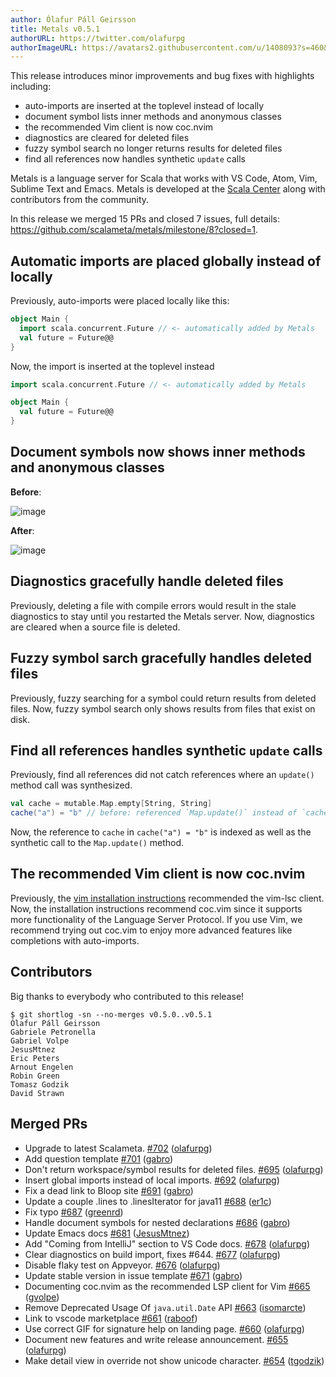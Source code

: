 ```yaml
---
author: Ólafur Páll Geirsson
title: Metals v0.5.1
authorURL: https://twitter.com/olafurpg
authorImageURL: https://avatars2.githubusercontent.com/u/1408093?s=460&v=4
---
```


This release introduces minor improvements and bug fixes with highlights
including:

- auto-imports are inserted at the toplevel instead of locally
- document symbol lists inner methods and anonymous classes
- the recommended Vim client is now coc.nvim
- diagnostics are cleared for deleted files
- fuzzy symbol search no longer returns results for deleted files
- find all references now handles synthetic `update` calls

Metals is a language server for Scala that works with VS Code, Atom, Vim,
Sublime Text and Emacs. Metals is developed at the
[Scala Center](https://scala.epfl.ch/) along with contributors from the
community.

In this release we merged 15 PRs and closed 7 issues, full details:
https://github.com/scalameta/metals/milestone/8?closed=1.

## Automatic imports are placed globally instead of locally

Previously, auto-imports were placed locally like this:

```scala
object Main {
  import scala.concurrent.Future // <- automatically added by Metals
  val future = Future@@
}
```

Now, the import is inserted at the toplevel instead

```scala
import scala.concurrent.Future // <- automatically added by Metals

object Main {
  val future = Future@@
}
```

## Document symbols now shows inner methods and anonymous classes

**Before**:

![image](https://user-images.githubusercontent.com/691940/56455884-dc92d300-6364-11e9-837e-c8aedd13e78d.png)

**After**:

![image](https://user-images.githubusercontent.com/691940/56455880-cab13000-6364-11e9-910a-4b55854df147.png)

## Diagnostics gracefully handle deleted files

Previously, deleting a file with compile errors would result in the stale
diagnostics to stay until you restarted the Metals server. Now, diagnostics are
cleared when a source file is deleted.

## Fuzzy symbol sarch gracefully handles deleted files

Previously, fuzzy searching for a symbol could return results from deleted
files. Now, fuzzy symbol search only shows results from files that exist on
disk.

## Find all references handles synthetic `update` calls

Previously, find all references did not catch references where an `update()`
method call was synthesized.

```scala
val cache = mutable.Map.empty[String, String]
cache("a") = "b" // before: referenced `Map.update()` instead of `cache`
```

Now, the reference to `cache` in `cache("a") = "b"` is indexed as well as the
synthetic call to the `Map.update()` method.

## The recommended Vim client is now coc.nvim

Previously, the
[vim installation instructions](https://scalameta.org/metals/docs/editors/vim.html)
recommended the vim-lsc client. Now, the installation instructions recommend
coc.vim since it supports more functionality of the Language Server Protocol. If
you use Vim, we recommend trying out coc.vim to enjoy more advanced features
like completions with auto-imports.

## Contributors

Big thanks to everybody who contributed to this release!

```
$ git shortlog -sn --no-merges v0.5.0..v0.5.1
Ólafur Páll Geirsson
Gabriele Petronella
Gabriel Volpe
JesusMtnez
Eric Peters
Arnout Engelen
Robin Green
Tomasz Godzik
David Strawn
```

## Merged PRs

- Upgrade to latest Scalameta.
  [\#702](https://github.com/scalameta/metals/pull/702)
  ([olafurpg](https://github.com/olafurpg))
- Add question template [\#701](https://github.com/scalameta/metals/pull/701)
  ([gabro](https://github.com/gabro))
- Don't return workspace/symbol results for deleted files.
  [\#695](https://github.com/scalameta/metals/pull/695)
  ([olafurpg](https://github.com/olafurpg))
- Insert global imports instead of local imports.
  [\#692](https://github.com/scalameta/metals/pull/692)
  ([olafurpg](https://github.com/olafurpg))
- Fix a dead link to Bloop site
  [\#691](https://github.com/scalameta/metals/pull/691)
  ([gabro](https://github.com/gabro))
- Update a couple .lines to .linesIterator for java11
  [\#688](https://github.com/scalameta/metals/pull/688)
  ([er1c](https://github.com/er1c))
- Fix typo [\#687](https://github.com/scalameta/metals/pull/687)
  ([greenrd](https://github.com/greenrd))
- Handle document symbols for nested declarations
  [\#686](https://github.com/scalameta/metals/pull/686)
  ([gabro](https://github.com/gabro))
- Update Emacs docs [\#681](https://github.com/scalameta/metals/pull/681)
  ([JesusMtnez](https://github.com/JesusMtnez))
- Add "Coming from IntelliJ" section to VS Code docs.
  [\#678](https://github.com/scalameta/metals/pull/678)
  ([olafurpg](https://github.com/olafurpg))
- Clear diagnostics on build import, fixes \#644.
  [\#677](https://github.com/scalameta/metals/pull/677)
  ([olafurpg](https://github.com/olafurpg))
- Disable flaky test on Appveyor.
  [\#676](https://github.com/scalameta/metals/pull/676)
  ([olafurpg](https://github.com/olafurpg))
- Update stable version in issue template
  [\#671](https://github.com/scalameta/metals/pull/671)
  ([gabro](https://github.com/gabro))
- Documenting coc.nvim as the recommended LSP client for Vim
  [\#665](https://github.com/scalameta/metals/pull/665)
  ([gvolpe](https://github.com/gvolpe))
- Remove Deprecated Usage Of `java.util.Date` API
  [\#663](https://github.com/scalameta/metals/pull/663)
  ([isomarcte](https://github.com/isomarcte))
- Link to vscode marketplace
  [\#661](https://github.com/scalameta/metals/pull/661)
  ([raboof](https://github.com/raboof))
- Use correct GIF for signature help on landing page.
  [\#660](https://github.com/scalameta/metals/pull/660)
  ([olafurpg](https://github.com/olafurpg))
- Document new features and write release announcement.
  [\#655](https://github.com/scalameta/metals/pull/655)
  ([olafurpg](https://github.com/olafurpg))
- Make detail view in override not show unicode character.
  [\#654](https://github.com/scalameta/metals/pull/654)
  ([tgodzik](https://github.com/tgodzik))
